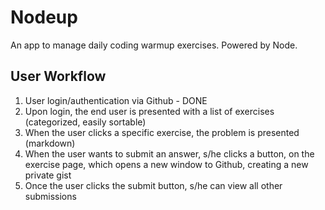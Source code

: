 # Nodeup

An app to manage daily coding warmup exercises. Powered by Node.

## User Workflow

1. User login/authentication via Github - DONE
1. Upon login, the end user is presented with a list of exercises (categorized, easily sortable)
1. When the user clicks a specific exercise, the problem is presented (markdown)
1. When the user wants to submit an answer, s/he clicks a button, on the exercise page, which opens a new window to Github, creating a new private gist
1. Once the user clicks the submit button, s/he can view all other submissions